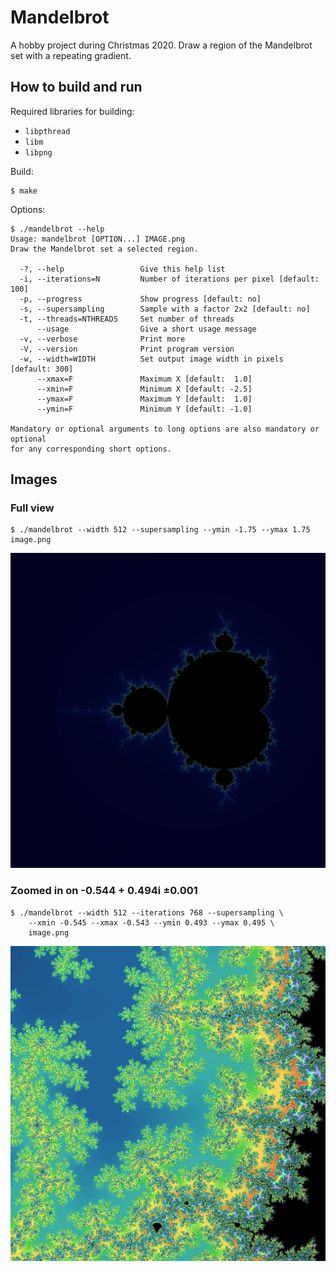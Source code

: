 # Mandelbrot

A hobby project during Christmas 2020. Draw a region of the Mandelbrot
set with a repeating gradient.

## How to build and run

Required libraries for building:

 * `libpthread`
 * `libm`
 * `libpng`

Build:

```
$ make
```

Options:

```
$ ./mandelbrot --help
Usage: mandelbrot [OPTION...] IMAGE.png
Draw the Mandelbrot set a selected region.

  -?, --help                 Give this help list
  -i, --iterations=N         Number of iterations per pixel [default: 100]
  -p, --progress             Show progress [default: no]
  -s, --supersampling        Sample with a factor 2x2 [default: no]
  -t, --threads=NTHREADS     Set number of threads
      --usage                Give a short usage message
  -v, --verbose              Print more
  -V, --version              Print program version
  -w, --width=WIDTH          Set output image width in pixels [default: 300]
      --xmax=F               Maximum X [default:  1.0]
      --xmin=F               Minimum X [default: -2.5]
      --ymax=F               Maximum Y [default:  1.0]
      --ymin=F               Minimum Y [default: -1.0]

Mandatory or optional arguments to long options are also mandatory or optional
for any corresponding short options.
```

## Images


### Full view

```
$ ./mandelbrot --width 512 --supersampling --ymin -1.75 --ymax 1.75 image.png
```

![Full](https://github.com/jonmd/mandelbrot/blob/master/images/mandelbrot_full_512px.png?raw=true)


### Zoomed in on -0.544 + 0.494i ±0.001

```
$ ./mandelbrot --width 512 --iterations 768 --supersampling \
    --xmin -0.545 --xmax -0.543 --ymin 0.493 --ymax 0.495 \
    image.png
```

![Full](https://github.com/jonmd/mandelbrot/blob/master/images/mandelbrot_0.544_0.494.png?raw=true)